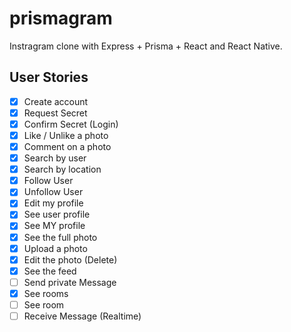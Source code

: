 # prismagram

Instragram clone with Express + Prisma + React and React Native.

## User Stories

 - [x] Create account
 - [x] Request Secret
 - [x] Confirm Secret (Login)
 - [x] Like / Unlike a photo
 - [x] Comment on a photo
 - [x] Search by user
 - [x] Search by location
 - [x] Follow User
 - [x] Unfollow User
 - [x] Edit my profile
 - [x] See user profile
 - [x] See MY profile
 - [x] See the full photo
 - [x] Upload a photo
 - [x] Edit the photo (Delete)
 - [x] See the feed
 - [ ] Send private Message
 - [x] See rooms
 - [ ] See room
 - [ ] Receive Message (Realtime)